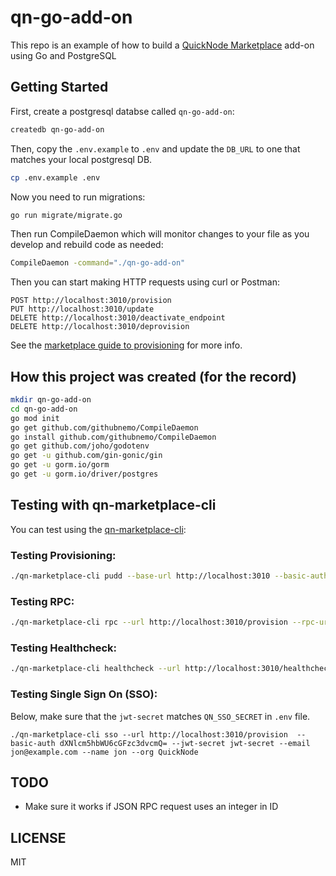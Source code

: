 # qn-go-add-on

This repo is an example of how to build a [QuickNode Marketplace](https://quicknode.com/marketplace) add-on using Go and PostgreSQL


## Getting Started


First, create a postgresql databse called `qn-go-add-on`:

```bash
createdb qn-go-add-on
```

Then, copy the `.env.example` to `.env` and update the `DB_URL` to one that matches your local postgresql DB.

```bash
cp .env.example .env
```

Now you need to run migrations:

```bash
go run migrate/migrate.go
```

Then run CompileDaemon which will monitor changes to your file as you develop and rebuild code as needed:

```bash
CompileDaemon -command="./qn-go-add-on"
```

Then you can start making HTTP requests using curl or Postman:

```
POST http://localhost:3010/provision
PUT http://localhost:3010/update
DELETE http://localhost:3010/deactivate_endpoint
DELETE http://localhost:3010/deprovision
```

See the [marketplace guide to provisioning](https://www.quicknode.com/guides/marketplace/how-provisioning-works-for-marketplace-partners) for more info.

## How this project was created (for the record)

```bash
mkdir qn-go-add-on
cd qn-go-add-on
go mod init
go get github.com/githubnemo/CompileDaemon
go install github.com/githubnemo/CompileDaemon
go get github.com/joho/godotenv
go get -u github.com/gin-gonic/gin
go get -u gorm.io/gorm
go get -u gorm.io/driver/postgres
```

## Testing with qn-marketplace-cli

You can test using the [qn-marketplace-cli](https://github.com/quiknode-labs/qn-marketplace-cli):

### Testing Provisioning:

```sh
./qn-marketplace-cli pudd --base-url http://localhost:3010 --basic-auth dXNlcm5hbWU6cGFzc3dvcmQ=
```


### Testing RPC:

```sh
./qn-marketplace-cli rpc --url http://localhost:3010/provision --rpc-url http://localhost:3010/rpc --rpc-method qn_test --rpc-params "[\"abc\"]" --basic-auth dXNlcm5hbWU6cGFzc3dvcmQ=
```

### Testing Healthcheck:

```sh
./qn-marketplace-cli healthcheck --url http://localhost:3010/healthcheck
```

### Testing Single Sign On (SSO):

Below, make sure that the `jwt-secret` matches `QN_SSO_SECRET` in `.env` file.

```
./qn-marketplace-cli sso --url http://localhost:3010/provision  --basic-auth dXNlcm5hbWU6cGFzc3dvcmQ= --jwt-secret jwt-secret --email jon@example.com --name jon --org QuickNode
```

## TODO

- Make sure it works if JSON RPC request uses an integer in ID


## LICENSE

MIT